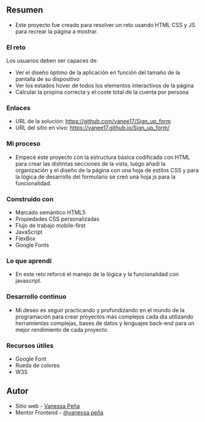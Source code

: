 ## Resumen

- Este proyecto fue creado para resolver un reto usando HTML CSS y JS para recrear la página a mostrar.

### El reto

Los usuarios deben ser capaces de:

- Ver el diseño óptimo de la aplicación en función del tamaño de la pantalla de su dispositivo
- Ver los estados hover de todos los elementos interactivos de la página
- Calcular la propina correcta y el coste total de la cuenta por persona


### Enlaces

- URL de la solución: https://github.com/vanee17/Sign_up_form
- URL del sitio en vivo: https://vanee17.github.io/Sign_up_form/

### Mi proceso

- Empecé este proyecto con la estructura básica codificada con HTML para crear las distintas secciones de la vista, luego añadí la organización y el diseño de la página con una hoja de estilos CSS y para la lógica de desarrollo del formulario se creó una hoja js para la funcionalidad.

### Construido con

- Marcado semántico HTML5
- Propiedades CSS personalizadas
- Flujo de trabajo mobile-first
- JavaScript
- FlexBox
- Google Fonts

### Lo que aprendí

- En este reto reforcé el manejo de la lógica y la funcionalidad con javascript.

### Desarrollo continuo

- Mi deseo es seguir practicando y profundizando en el mundo de la programación para crear proyectos más complejos cada día utilizando herramientas complejas, bases de datos y lenguajes back-end para un mejor rendimiento de cada proyecto.

### Recursos útiles

- Google Font
- Rueda de colores
- W3S

## Autor

- Sitio web - [Vanessa Peña](https://github.com/vanee17)
- Mentor Frontend - [@vanessa peña](https://www.frontendmentor.io/profile/vanee17)